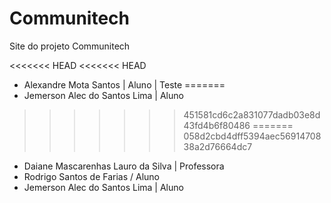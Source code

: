 # Communitech

Site do projeto Communitech

<<<<<<< HEAD
<<<<<<< HEAD
- Alexandre Mota Santos | Aluno | Teste
=======
- Jemerson Alec do Santos Lima | Aluno
>>>>>>> 451581cd6c2a831077dadb03e8d43fd4b6f80486
=======
>>>>>>> 058d2cbd4dff5394aec5691470838a2d76664dc7
- Daiane Mascarenhas Lauro da Silva | Professora
- Rodrigo Santos de Farias / Aluno
- Jemerson Alec do Santos Lima | Aluno
 

